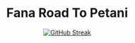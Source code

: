 <div align="center">
<center>
  <h1>
    Fana Road To Petani
  </h1>
</center>
<a href="https://git.io/streak-stats">
    <img src="https://streak-stats.demolab.com/?user=MasFana&theme=dark&background=0d1117" alt="GitHub Streak"/>
</a>
</div>
